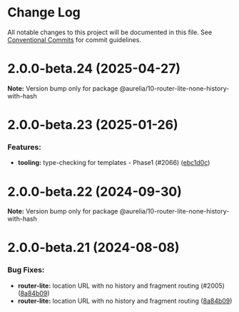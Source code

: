 # Change Log

All notable changes to this project will be documented in this file.
See [Conventional Commits](https://conventionalcommits.org) for commit guidelines.

<a name="2.0.0-beta.24"></a>
# 2.0.0-beta.24 (2025-04-27)

**Note:** Version bump only for package @aurelia/10-router-lite-none-history-with-hash

<a name="2.0.0-beta.23"></a>
# 2.0.0-beta.23 (2025-01-26)

### Features:

* **tooling:** type-checking for templates - Phase1 (#2066) ([ebc1d0c](https://github.com/aurelia/aurelia/commit/ebc1d0c))

<a name="2.0.0-beta.22"></a>
# 2.0.0-beta.22 (2024-09-30)

**Note:** Version bump only for package @aurelia/10-router-lite-none-history-with-hash

<a name="2.0.0-beta.21"></a>
# 2.0.0-beta.21 (2024-08-08)

### Bug Fixes:

* **router-lite:** location URL with no history and fragment routing (#2005) ([8a84b09](https://github.com/aurelia/aurelia/commit/8a84b09))
* **router-lite:** location URL with no history and fragment routing ([8a84b09](https://github.com/aurelia/aurelia/commit/8a84b09))

